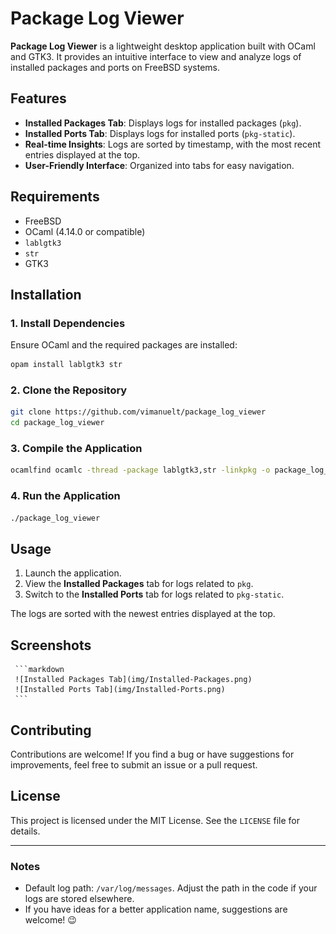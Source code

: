 # Package Log Viewer

**Package Log Viewer** is a lightweight desktop application built with OCaml and GTK3. It provides an intuitive interface to view and analyze logs of installed packages and ports on FreeBSD systems. 

## Features

- **Installed Packages Tab**: Displays logs for installed packages (`pkg`).
- **Installed Ports Tab**: Displays logs for installed ports (`pkg-static`).
- **Real-time Insights**: Logs are sorted by timestamp, with the most recent entries displayed at the top.
- **User-Friendly Interface**: Organized into tabs for easy navigation.

## Requirements

- FreeBSD
- OCaml (4.14.0 or compatible)
- `lablgtk3`
- `str`
- GTK3

## Installation

### 1. Install Dependencies

Ensure OCaml and the required packages are installed:

```bash
opam install lablgtk3 str
```

### 2. Clone the Repository

```bash
git clone https://github.com/vimanuelt/package_log_viewer
cd package_log_viewer
```

### 3. Compile the Application

```bash
ocamlfind ocamlc -thread -package lablgtk3,str -linkpkg -o package_log_viewer package_log_viewer.ml
```

### 4. Run the Application

```bash
./package_log_viewer
```

## Usage

1. Launch the application.
2. View the **Installed Packages** tab for logs related to `pkg`.
3. Switch to the **Installed Ports** tab for logs related to `pkg-static`.

The logs are sorted with the newest entries displayed at the top.

## Screenshots

     ```markdown
     ![Installed Packages Tab](img/Installed-Packages.png)
     ![Installed Ports Tab](img/Installed-Ports.png)
     ```

## Contributing

Contributions are welcome! If you find a bug or have suggestions for improvements, feel free to submit an issue or a pull request.

## License

This project is licensed under the MIT License. See the `LICENSE` file for details.

---

### Notes

- Default log path: `/var/log/messages`. Adjust the path in the code if your logs are stored elsewhere.
- If you have ideas for a better application name, suggestions are welcome! 😉

